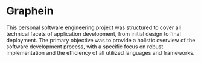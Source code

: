 # Graphein
This personal software engineering project was structured to cover all technical facets of application development, from initial design to final deployment. The primary objective was to provide a holistic overview of the software development process, with a specific focus on robust implementation and the efficiency of all utilized languages and frameworks.
